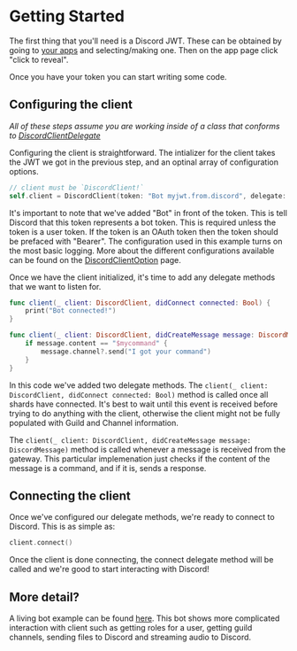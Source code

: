 Getting Started
===============

The first thing that you'll need is a Discord JWT. These can be obtained by going to [your apps](https://discordapp.com/developers/applications/me) and selecting/making one. Then on the app page click "click to reveal".

Once you have your token you can start writing some code.

Configuring the client
----------------------
_All of these steps assume you are working inside of a class that conforms to
[DiscordClientDelegate](./Protocols/DiscordClientDelegate.html)_


Configuring the client is straightforward. The intializer for the client takes the JWT we got in the previous step, and an optinal array of configuration options.

```swift
// client must be `DiscordClient!`
self.client = DiscordClient(token: "Bot myjwt.from.discord", delegate: self, configuration: [.log(.info)])
```

It's important to note that we've added "Bot" in front of the token. This is tell Discord that this token represents a bot token. This is required unless the token is a user token. If the token is an OAuth token then the token should be prefaced with "Bearer". The configuration used in this example turns on the most basic logging. More about the different configurations available can be found on the [DiscordClientOption](./Enums/DiscordClientOption.html) page.

Once we have the client initialized, it's time to add any delegate methods that we want to listen for.

```swift
func client(_ client: DiscordClient, didConnect connected: Bool) {
    print("Bot connected!")
}

func client(_ client: DiscordClient, didCreateMessage message: DiscordMessage) {
    if message.content == "$mycommand" {
        message.channel?.send("I got your command")
    }
}

```

In this code we've added two delegate methods. The `client(_ client: DiscordClient, didConnect connected: Bool)` method is called once all shards have connected. It's best to wait until this event is received before trying to do anything with the client, otherwise the client might not be fully populated with Guild and Channel information.

The `client(_ client: DiscordClient, didCreateMessage message: DiscordMessage)` method is called whenever a message is received from the gateway. This particular implemenation just checks if the content of the message is a command, and if it is, sends a response.

Connecting the client
---------------------

Once we've configured our delegate methods, we're ready to connect to Discord. This is as simple as:

```swift
client.connect()
```

Once the client is done connecting, the connect delegate method will be called and we're good to start interacting with Discord!

More detail?
------------
A living bot example can be found [here](https://github.com/nuclearace/SwiftBot). This bot shows more complicated interaction with client such as getting roles for a user, getting guild channels, sending files to Discord and streaming audio to Discord.